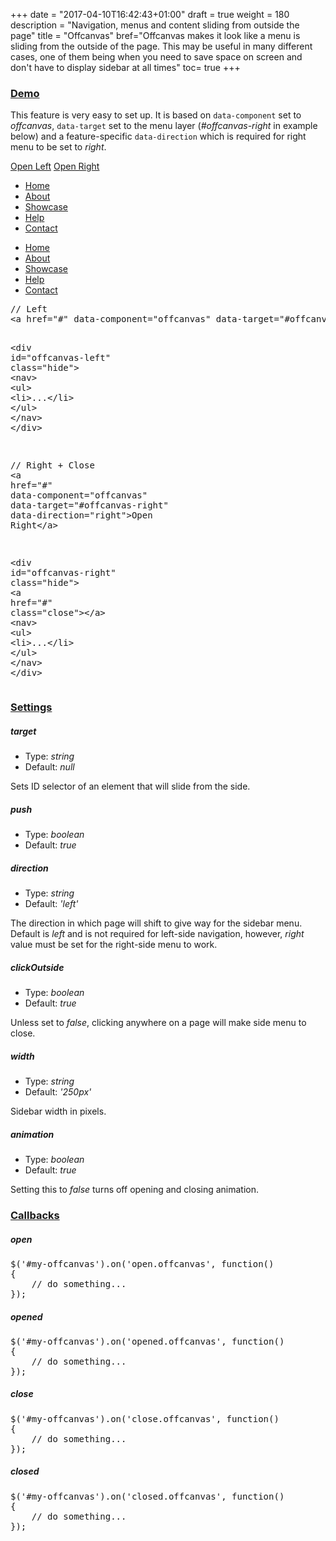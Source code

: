 +++
date = "2017-04-10T16:42:43+01:00"
draft = true
weight = 180
description = "Navigation, menus and content sliding from outside the page"
title = "Offcanvas"
bref="Offcanvas makes it look like a menu is sliding from the outside of the page. This may be useful in many different cases, one of them being when you need to save space on screen and don't have to display sidebar at all times"
toc= true
+++

<h3 class="section-head" id="h-demo"><a href="#h-demo">Demo</a></h3>
<p>This feature is very easy to set up. It is based on <code>data-component</code> set to <var>offcanvas</var>, <code>data-target</code> set to the menu layer (<var>#offcanvas-right</var> in example below) and a feature-specific <code>data-direction</code> which is required for right menu to be set to <var>right</var>.</p>
<p><a class="button outline" data-component="offcanvas" data-target="#offcanvas-left" href="#"><i class="kube-menu"></i> Open Left</a> <a class="button outline" data-component="offcanvas" data-direction="right" data-target="#offcanvas-right" href="#">Open Right <i class="kube-menu"></i></a></p>
<div class="hide" id="offcanvas-left">
  <nav>
    <ul>
      <li>
        <a href="">Home</a>
      </li>
      <li>
        <a href="">About</a>
      </li>
      <li>
        <a href="">Showcase</a>
      </li>
      <li>
        <a href="">Help</a>
      </li>
      <li>
        <a href="">Contact</a>
      </li>
    </ul>
  </nav>
</div>
<div class="hide" id="offcanvas-right">
  <a class="close" href="#"></a>
  <nav>
    <ul>
      <li>
        <a href="">Home</a>
      </li>
      <li>
        <a href="">About</a>
      </li>
      <li>
        <a href="">Showcase</a>
      </li>
      <li>
        <a href="">Help</a>
      </li>
      <li>
        <a href="">Contact</a>
      </li>
    </ul>
  </nav>
</div>
<pre class="code skip">// Left
<span class="hljs-tag">&lt;<span class="hljs-name">a</span> <span class="hljs-attr">href</span>=<span class="hljs-string">"#"</span> <span class="hljs-attr">data-component</span>=<span class="hljs-string">"offcanvas"</span> <span class="hljs-attr">data-target</span>=<span class="hljs-string">"#offcanvas-left"</span>&gt;</span>Open Left<span class="hljs-tag">&lt;/<span class="hljs-name">a</span>&gt;</span>

<span class="hljs-tag">&lt;<span class="hljs-name">div</span> <span class="hljs-attr">id</span>=<span class="hljs-string">"offcanvas-left"</span> <span class="hljs-attr">class</span>=<span class="hljs-string">"hide"</span>&gt;</span>
    <span class="hljs-tag">&lt;<span class="hljs-name">nav</span>&gt;</span>
        <span class="hljs-tag">&lt;<span class="hljs-name">ul</span>&gt;</span>
            <span class="hljs-tag">&lt;<span class="hljs-name">li</span>&gt;</span>...<span class="hljs-tag">&lt;/<span class="hljs-name">li</span>&gt;</span>
        <span class="hljs-tag">&lt;/<span class="hljs-name">ul</span>&gt;</span>
    <span class="hljs-tag">&lt;/<span class="hljs-name">nav</span>&gt;</span>
<span class="hljs-tag">&lt;/<span class="hljs-name">div</span>&gt;</span>

// Right + Close
<span class="hljs-tag">&lt;<span class="hljs-name">a</span> <span class="hljs-attr">href</span>=<span class="hljs-string">"#"</span> <span class="hljs-attr">data-component</span>=<span class="hljs-string">"offcanvas"</span> <span class="hljs-attr">data-target</span>=<span class="hljs-string">"#offcanvas-right"</span> <span class="hljs-attr">data-direction</span>=<span class="hljs-string">"right"</span>&gt;</span>Open Right<span class="hljs-tag">&lt;/<span class="hljs-name">a</span>&gt;</span>

<span class="hljs-tag">&lt;<span class="hljs-name">div</span> <span class="hljs-attr">id</span>=<span class="hljs-string">"offcanvas-right"</span> <span class="hljs-attr">class</span>=<span class="hljs-string">"hide"</span>&gt;</span>
    <span class="hljs-tag">&lt;<span class="hljs-name">a</span> <span class="hljs-attr">href</span>=<span class="hljs-string">"#"</span> <span class="hljs-attr">class</span>=<span class="hljs-string">"close"</span>&gt;</span><span class="hljs-tag">&lt;/<span class="hljs-name">a</span>&gt;</span>
    <span class="hljs-tag">&lt;<span class="hljs-name">nav</span>&gt;</span>
        <span class="hljs-tag">&lt;<span class="hljs-name">ul</span>&gt;</span>
            <span class="hljs-tag">&lt;<span class="hljs-name">li</span>&gt;</span>...<span class="hljs-tag">&lt;/<span class="hljs-name">li</span>&gt;</span>
        <span class="hljs-tag">&lt;/<span class="hljs-name">ul</span>&gt;</span>
    <span class="hljs-tag">&lt;/<span class="hljs-name">nav</span>&gt;</span>
<span class="hljs-tag">&lt;/<span class="hljs-name">div</span>&gt;</span>
</pre>
<h3 class="section-head" id="h-settings"><a href="#h-settings">Settings</a></h3>
<h5>target</h5>
<ul>
  <li>Type: <var>string</var></li>
  <li>Default: <var>null</var></li>
</ul>
<p>Sets ID selector of an element that will slide from the side.</p>
<h5>push</h5>
<ul>
  <li>Type: <var>boolean</var></li>
  <li>Default: <var>true</var></li>
</ul>
<h5>direction</h5>
<ul>
  <li>Type: <var>string</var></li>
  <li>Default: <var>'left'</var></li>
</ul>
<p>The direction in which page will shift to give way for the sidebar menu. Default is <var>left</var> and is not required for left-side navigation, however, <var>right</var> value must be set for the right-side menu to work.</p>
<h5>clickOutside</h5>
<ul>
  <li>Type: <var>boolean</var></li>
  <li>Default: <var>true</var></li>
</ul>
<p>Unless set to <var>false</var>, clicking anywhere on a page will make side menu to close.</p>
<h5>width</h5>
<ul>
  <li>Type: <var>string</var></li>
  <li>Default: <var>'250px'</var></li>
</ul>
<p>Sidebar width in pixels.</p>
<h5>animation</h5>
<ul>
  <li>Type: <var>boolean</var></li>
  <li>Default: <var>true</var></li>
</ul>
<p>Setting this to <var>false</var> turns off opening and closing animation.</p>
<h3 class="section-head" id="h-callbacks"><a href="#h-callbacks">Callbacks</a></h3>
<h5>open</h5>
<pre class="code skip">$(<span class="hljs-string">'#my-offcanvas'</span>).on(<span class="hljs-string">'open.offcanvas'</span>, <span class="hljs-function"><span class="hljs-keyword">function</span>(<span class="hljs-params"></span>)
</span>{
    <span class="hljs-comment">// do something...</span>
});
</pre>
<h5>opened</h5>
<pre class="code skip">$(<span class="hljs-string">'#my-offcanvas'</span>).on(<span class="hljs-string">'opened.offcanvas'</span>, <span class="hljs-function"><span class="hljs-keyword">function</span>(<span class="hljs-params"></span>)
</span>{
    <span class="hljs-comment">// do something...</span>
});
</pre>
<h5>close</h5>
<pre class="code skip">$(<span class="hljs-string">'#my-offcanvas'</span>).on(<span class="hljs-string">'close.offcanvas'</span>, <span class="hljs-function"><span class="hljs-keyword">function</span>(<span class="hljs-params"></span>)
</span>{
    <span class="hljs-comment">// do something...</span>
});
</pre>
<h5>closed</h5>
<pre class="code skip">$(<span class="hljs-string">'#my-offcanvas'</span>).on(<span class="hljs-string">'closed.offcanvas'</span>, <span class="hljs-function"><span class="hljs-keyword">function</span>(<span class="hljs-params"></span>)
</span>{
    <span class="hljs-comment">// do something...</span>
});
</pre>
